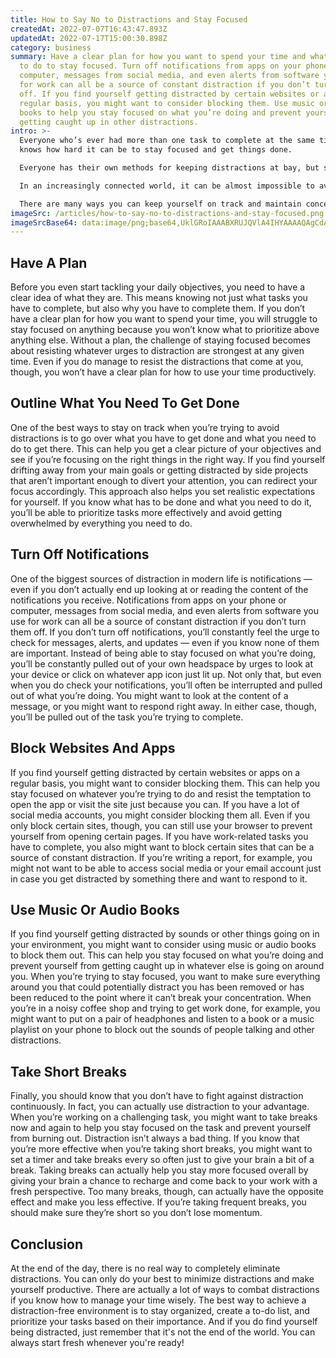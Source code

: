 ```yaml
---
title: How to Say No to Distractions and Stay Focused
createdAt: 2022-07-07T16:43:47.893Z
updatedAt: 2022-07-17T15:00:30.898Z
category: business
summary: Have a clear plan for how you want to spend your time and what you need
  to do to stay focused. Turn off notifications from apps on your phone or
  computer, messages from social media, and even alerts from software you use
  for work can all be a source of constant distraction if you don’t turn them
  off. If you find yourself getting distracted by certain websites or apps on a
  regular basis, you might want to consider blocking them. Use music or audio
  books to help you stay focused on what you’re doing and prevent yourself
  getting caught up in other distractions.
intro: >-
  Everyone who’s ever had more than one task to complete at the same time
  knows how hard it can be to stay focused and get things done. 

  Everyone has their own methods for keeping distractions at bay, but staying focused often requires a constant battle with your own impulses. 

  In an increasingly connected world, it can be almost impossible to avoid distraction. Even so, most people also have a much harder time keeping themselves from getting caught up in everything that tempts them away from their primary objectives.

  There are many ways you can keep yourself on track and maintain concentration even when there are so many distractions coming at you from all angles. The trick is in knowing what they are and where they tend to come from — and then arranging your environment accordingly to prevent them before they have a chance to catch you unawares.
imageSrc: /articles/how-to-say-no-to-distractions-and-stay-focused.png
imageSrcBase64: data:image/png;base64,UklGRoIAAABXRUJQVlA4IHYAAAAQAgCdASoKAAoAAUAmJbACdAEXZvsW5JE2AP7okBET+MrPDONRFOsOzhj/iyvCNDe1xZMz1ETIL5WaudwVzXwh6aVPX5YIl13N53i7tf32S4/JvHXN9CBc3//TF8uH/uU627e+f31y//wbz1+/zeC9/JuzIAAA
---
```


## Have A Plan

Before you even start tackling your daily objectives, you need to have a clear idea of what they are. This means knowing not just what tasks you have to complete, but also why you have to complete them.
If you don’t have a clear plan for how you want to spend your time, you will struggle to stay focused on anything because you won’t know what to prioritize above anything else.
Without a plan, the challenge of staying focused becomes about resisting whatever urges to distraction are strongest at any given time. Even if you do manage to resist the distractions that come at you, though, you won’t have a clear plan for how to use your time productively.

## Outline What You Need To Get Done

One of the best ways to stay on track when you’re trying to avoid distractions is to go over what you have to get done and what you need to do to get there.
This can help you get a clear picture of your objectives and see if you’re focusing on the right things in the right way. If you find yourself drifting away from your main goals or getting distracted by side projects that aren’t important enough to divert your attention, you can redirect your focus accordingly.
This approach also helps you set realistic expectations for yourself. If you know what has to be done and what you need to do it, you’ll be able to prioritize tasks more effectively and avoid getting overwhelmed by everything you need to do.

## Turn Off Notifications

One of the biggest sources of distraction in modern life is notifications — even if you don’t actually end up looking at or reading the content of the notifications you receive.
Notifications from apps on your phone or computer, messages from social media, and even alerts from software you use for work can all be a source of constant distraction if you don’t turn them off.
If you don’t turn off notifications, you’ll constantly feel the urge to check for messages, alerts, and updates — even if you know none of them are important. Instead of being able to stay focused on what you’re doing, you’ll be constantly pulled out of your own headspace by urges to look at your device or click on whatever app icon just lit up.
Not only that, but even when you do check your notifications, you’ll often be interrupted and pulled out of what you’re doing. 
You might want to look at the content of a message, or you might want to respond right away. In either case, though, you’ll be pulled out of the task you’re trying to complete.

## Block Websites And Apps

If you find yourself getting distracted by certain websites or apps on a regular basis, you might want to consider blocking them. This can help you stay focused on whatever you’re trying to do and resist the temptation to open the app or visit the site just because you can.
If you have a lot of social media accounts, you might consider blocking them all. Even if you only block certain sites, though, you can still use your browser to prevent yourself from opening certain pages.
If you have work-related tasks you have to complete, you also might want to block certain sites that can be a source of constant distraction.
If you’re writing a report, for example, you might not want to be able to access social media or your email account just in case you get distracted by something there and want to respond to it.

## Use Music Or Audio Books

If you find yourself getting distracted by sounds or other things going on in your environment, you might want to consider using music or audio books to block them out. This can help you stay focused on what you’re doing and prevent yourself from getting caught up in whatever else is going on around you.
When you’re trying to stay focused, you want to make sure everything around you that could potentially distract you has been removed or has been reduced to the point where it can’t break your concentration.
When you’re in a noisy coffee shop and trying to get work done, for example, you might want to put on a pair of headphones and listen to a book or a music playlist on your phone to block out the sounds of people talking and other distractions.

## Take Short Breaks

Finally, you should know that you don’t have to fight against distraction continuously. In fact, you can actually use distraction to your advantage.
When you’re working on a challenging task, you might want to take breaks now and again to help you stay focused on the task and prevent yourself from burning out.
Distraction isn’t always a bad thing. If you know that you’re more effective when you’re taking short breaks, you might want to set a timer and take breaks every so often just to give your brain a bit of a break.
Taking breaks can actually help you stay more focused overall by giving your brain a chance to recharge and come back to your work with a fresh perspective.
Too many breaks, though, can actually have the opposite effect and make you less effective. If you’re taking frequent breaks, you should make sure they’re short so you don’t lose momentum.

## Conclusion

At the end of the day, there is no real way to completely eliminate distractions. You can only do your best to minimize distractions and make yourself productive. There are actually a lot of ways to combat distractions if you know how to manage your time wisely. The best way to achieve a distraction-free environment is to stay organized, create a to-do list, and prioritize your tasks based on their importance. And if you do find yourself being distracted, just remember that it's not the end of the world. You can always start fresh whenever you're ready!
